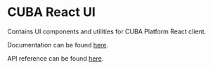 # CUBA React UI

Contains UI components and utilities for CUBA Platform React client.

Documentation can be found [here](https://github.com/cuba-platform/frontend#react-client-cuba-react-ui).

API reference can be found [here](https://cuba-platform.github.io/frontend/docs/cuba-react-ui/).
